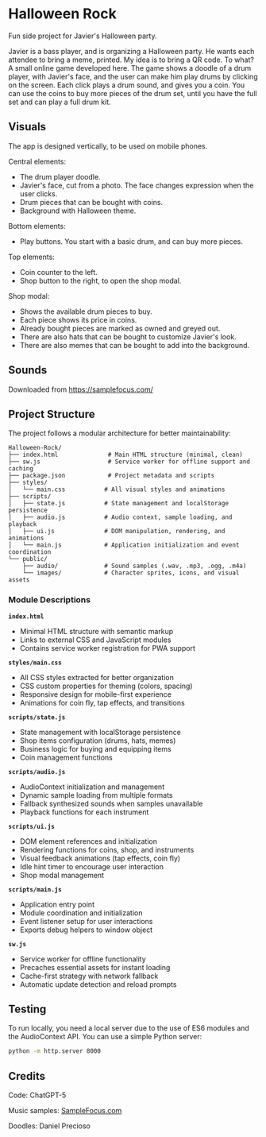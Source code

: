 # Halloween Rock

Fun side project for Javier's Halloween party.

Javier is a bass player, and is organizing a Halloween party. He wants each attendee to bring a meme, printed. My idea is to bring a QR code. To what? A small online game developed here. The game shows a doodle of a drum player, with Javier's face, and the user can make him play drums by clicking on the screen. Each click plays a drum sound, and gives you a coin. You can use the coins to buy more pieces of the drum set, until you have the full set and can play a full drum kit.

## Visuals

The app is designed vertically, to be used on mobile phones.

Central elements:

- The drum player doodle.
- Javier's face, cut from a photo. The face changes expression when the user clicks.
- Drum pieces that can be bought with coins.
- Background with Halloween theme.

Bottom elements:

- Play buttons. You start with a basic drum, and can buy more pieces.

Top elements:

- Coin counter to the left.
- Shop button to the right, to open the shop modal.

Shop modal:

- Shows the available drum pieces to buy.
- Each piece shows its price in coins.
- Already bought pieces are marked as owned and greyed out.
- There are also hats that can be bought to customize Javier's look.
- There are also memes that can be bought to add into the background.


## Sounds

Downloaded from https://samplefocus.com/

## Project Structure

The project follows a modular architecture for better maintainability:

```
Halloween-Rock/
├── index.html              # Main HTML structure (minimal, clean)
├── sw.js                   # Service worker for offline support and caching
├── package.json            # Project metadata and scripts
├── styles/
│   └── main.css           # All visual styles and animations
├── scripts/
│   ├── state.js           # State management and localStorage persistence
│   ├── audio.js           # Audio context, sample loading, and playback
│   ├── ui.js              # DOM manipulation, rendering, and animations
│   └── main.js            # Application initialization and event coordination
└── public/
    ├── audio/             # Sound samples (.wav, .mp3, .ogg, .m4a)
    └── images/            # Character sprites, icons, and visual assets
```

### Module Descriptions

**`index.html`**
- Minimal HTML structure with semantic markup
- Links to external CSS and JavaScript modules
- Contains service worker registration for PWA support

**`styles/main.css`**
- All CSS styles extracted for better organization
- CSS custom properties for theming (colors, spacing)
- Responsive design for mobile-first experience
- Animations for coin fly, tap effects, and transitions

**`scripts/state.js`**
- State management with localStorage persistence
- Shop items configuration (drums, hats, memes)
- Business logic for buying and equipping items
- Coin management functions

**`scripts/audio.js`**
- AudioContext initialization and management
- Dynamic sample loading from multiple formats
- Fallback synthesized sounds when samples unavailable
- Playback functions for each instrument

**`scripts/ui.js`**
- DOM element references and initialization
- Rendering functions for coins, shop, and instruments
- Visual feedback animations (tap effects, coin fly)
- Idle hint timer to encourage user interaction
- Shop modal management

**`scripts/main.js`**
- Application entry point
- Module coordination and initialization
- Event listener setup for user interactions
- Exports debug helpers to window object

**`sw.js`**
- Service worker for offline functionality
- Precaches essential assets for instant loading
- Cache-first strategy with network fallback
- Automatic update detection and reload prompts

## Testing

To run locally, you need a local server due to the use of ES6 modules and the AudioContext API. You can use a simple Python server:

```bash
python -m http.server 8000
```

## Credits

Code: ChatGPT-5

Music samples: [SampleFocus.com](https://samplefocus.com/)

Doodles: Daniel Precioso